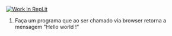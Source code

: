 [![Work in Repl.it](https://classroom.github.com/assets/work-in-replit-14baed9a392b3a25080506f3b7b6d57f295ec2978f6f33ec97e36a161684cbe9.svg)](https://classroom.github.com/online_ide?assignment_repo_id=4732929&assignment_repo_type=AssignmentRepo)
1) Faça um programa que ao ser chamado via browser retorna a mensagem "Hello world !"